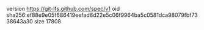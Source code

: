 version https://git-lfs.github.com/spec/v1
oid sha256:ef88e9e05f686419eefad8d22e5c06f9964ba5c0581dca98079fbf7338643a30
size 17808
